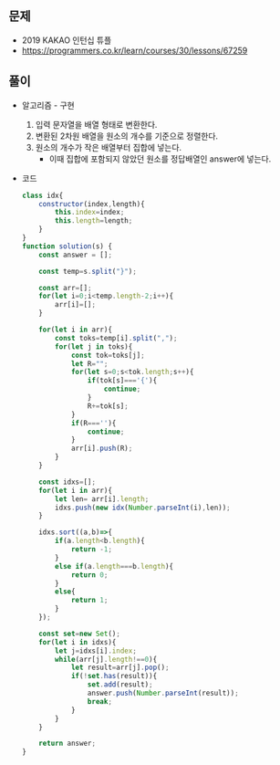 문제
-----

+ 2019 KAKAO 인턴십 튜플
+ https://programmers.co.kr/learn/courses/30/lessons/67259

풀이 
------

+ 알고리즘 - 구현

  1.  입력 문자열을 배열 형태로 변환한다.
  2. 변환된 2차원 배열을 원소의 개수를 기준으로 정렬한다.
  3. 원소의 개수가 작은 배열부터 집합에 넣는다.
     - 이때 집합에 포함되지 않았던 원소를 정답배열인 answer에 넣는다.

  

+ 코드

  ``` javaScript
  class idx{
      constructor(index,length){
          this.index=index;
          this.length=length;
      }
  }
  function solution(s) {
      const answer = [];
  
      const temp=s.split("}");
  
      const arr=[];
      for(let i=0;i<temp.length-2;i++){
          arr[i]=[];
      }
  
      for(let i in arr){
          const toks=temp[i].split(",");
          for(let j in toks){
              const tok=toks[j];
              let R="";
              for(let s=0;s<tok.length;s++){
                  if(tok[s]==='{'){
                      continue;
                  }
                  R+=tok[s];
              }
              if(R===''){
                  continue;
              }
              arr[i].push(R);
          }
      }
  
      const idxs=[];
      for(let i in arr){
          let len= arr[i].length;
          idxs.push(new idx(Number.parseInt(i),len));
      }
  
      idxs.sort((a,b)=>{
          if(a.length<b.length){
              return -1;
          }
          else if(a.length===b.length){
              return 0;
          }
          else{
              return 1;
          }
      });
  
      const set=new Set();
      for(let i in idxs){
          let j=idxs[i].index;
          while(arr[j].length!==0){
              let result=arr[j].pop();
              if(!set.has(result)){
                  set.add(result);
                  answer.push(Number.parseInt(result));
                  break;
              }
          }
      }
  
      return answer;
  }
  ```
  
  
